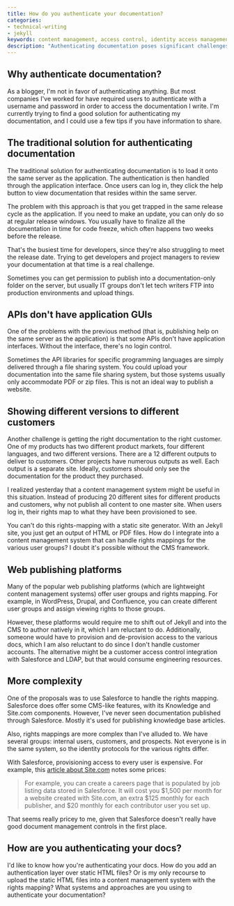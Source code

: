 ```yaml
---
title: How do you authenticate your documentation?
categories:
- technical-writing
- jekyll
keywords: content management, access control, identity access management 
description: "Authenticating documentation poses significant challenges with identity access control. Ideally, customers should only see documentation for products they purchased. Rather than creating separate sites for each audience, a content management system can map viewing rights to user groups."
---
```


## Why authenticate documentation?

As a blogger, I'm not in favor of authenticating anything. But most companies I've worked for have required users to authenticate with a username and password in order to access the documentation I write. I'm currently trying to find a good solution for authenticating my documentation, and I could use a few tips if you have information to share.

## The traditional solution for authenticating documentation

The traditional solution for authenticating documentation is to load it onto the same server as the application. The authentication is then handled through the application interface. Once users can log in, they click the help button to view documentation that resides within the same server. 

The problem with this approach is that you get trapped in the same release cycle as the application. If you need to make an update, you can only do so at regular release windows. You usually have to finalize all the documentation in time for code freeze, which often happens two weeks before the release. 

That's the busiest time for developers, since they're also struggling to meet the release date. Trying to get developers and project managers to review your documentation at that time is a real challenge.

Sometimes you can get permission to publish into a documentation-only folder on the server, but usually IT groups don't let tech writers FTP into production environments and upload things.
 
## APIs don't have application GUIs
 
One of the problems with the previous method (that is, publishing help on the same server as the application) is that some APIs don't have application interfaces. Without the interface, there's no login control.
 
Sometimes the API libraries for specific programming languages are simply delivered through a file sharing system. You could upload your documentation into the same file sharing system, but those systems usually only accommodate PDF or zip files. This is not an ideal way to publish a website. 
 
## Showing different versions to different customers
 
Another challenge is getting the right documentation to the right customer. One of my products has two different product markets, four different languages, and two different versions. There are a 12 different outputs to deliver to customers. Other projects have numerous outputs as well. Each output is a separate site. Ideally, customers should only see the documentation for the product they purchased. 
 
I realized yesterday that a content management system might be useful in this situation. Instead of producing 20 different sites for different products and customers, why not publish all content to one master site. When users log in, their rights map to what they have been provisioned to see. 
 
You can't do this rights-mapping with a static site generator. With an Jekyll site, you just get an output of HTML or PDF files. How do I integrate into a content management system that can handle rights mappings for the various user groups? I doubt it's possible without the CMS framework.
 
## Web publishing platforms
 
Many of the popular web publishing platforms (which are lightweight content management systems) offer user groups and rights mapping. For example, in WordPress, Drupal, and Confluence, you can create different user groups and assign viewing rights to those groups. 
 
However, these platforms would require me to shift out of Jekyll and into the CMS to author natively in it, which I am reluctant to do. Additionally, someone would have to provision and de-provision access to the various docs, which I am also reluctant to do since I don't handle customer accounts. The alternative might be a customer access control integration with Salesforce and LDAP, but that would consume engineering resources.
  
## More complexity
 
One of the proposals was to use Salesforce to handle the rights mapping. Salesforce does offer some CMS-like features, with its Knowledge and Site.com components. However, I've never seen documentation published through Salesforce. Mostly it's used for publishing knowledge base articles. 
 
Also, rights mappings are more complex than I've alluded to. We have several groups: internal users, customers, and prospects. Not everyone is in the same system, so the identity protocols for the various rights differ. 
 
With Salesforce, provisioning access to every user is expensive. For example, this [article about Site.com](http://venturebeat.com/2012/03/15/salesforce-cms-for-dummies/) notes some prices: 
 
>For example, you can create a careers page that is populated by job listing data stored in Salesforce. It will cost you $1,500 per month for a website created with Site.com, an extra $125 monthly for each publisher, and $20 monthly for each contributor user you set up.
 
That seems really pricey to me, given that Salesforce doesn't really have good document management controls in the first place.
 
## How are you authenticating your docs?
 
I'd like to know how you're authenticating your docs. How do you add an authentication layer over static HTML files? Or is my only recourse to upload the static HTML files into a content management system with the rights mapping? What systems and approaches are you using to authenticate your documentation?
